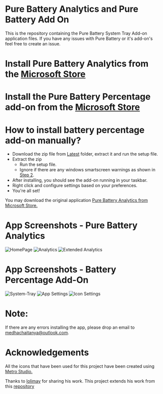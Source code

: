 # Pure Battery Analytics and Pure Battery Add On 
This is the repository containing the Pure Battery System Tray Add-on application files. 
If you have any issues with Pure Battery or it's add-on's feel free to create an issue. 

# Install Pure Battery Analytics from the [Microsoft Store](https://apps.microsoft.com/store/detail/pure-battery-analytics/9NBLGGH4X4K3?hl=en-us&gl=us)

# Install the Pure Battery Percentage add-on from the [Microsoft Store](https://www.microsoft.com/store/productId/9N3HDTNCF6Z8)

# How to install battery percentage add-on manually?

* Download the zip file from [Latest](https://github.com/medhachaitanya/PureBatteryAddOnSetup/tree/master/Latest) folder, extract it and run the setup file.  
* Extract the zip
  * Run the setup file.
  * Ignore if there are any windows smartscreen warnings as shown in [Step 2](https://github.com/medhachaitanya/PureBatteryAddOnSetup/blob/master/Step%202_%20Very%20Imp%20-%20Read%20and%20Understand.png).
* After installing, you should see the add-on running in your taskbar.
* Right click and configure settings based on your preferences.
* You're all set!


You may download the original application [Pure Battery Analytics from Microsoft Store.](https://www.microsoft.com/en-us/p/pure-battery-analytics/9nblggh4x4k3?activetab=pivot:overviewtab)
# App Screenshots - Pure Battery Analytics
![HomePage](https://github.com/medhachaitanya/PureBatteryAddOnSetup/blob/master/Screenshots/Screenshot%202023-06-01%20172825.png)
![Analytics](https://github.com/medhachaitanya/PureBatteryAddOnSetup/blob/master/Screenshots/Screenshot%202023-06-01%20172930.png)
![Extended Analytics](https://github.com/medhachaitanya/PureBatteryAddOnSetup/blob/master/Screenshots/Screenshot%202023-06-01%20173519.png)

# App Screenshots - Battery Percentage Add-On
![System-Tray](https://github.com/medhachaitanya/PureBatteryAddOnSetup/blob/master/Screenshots/Screenshot%202023-05-11%20231018.png)
![App Settings](https://github.com/medhachaitanya/PureBatteryAddOnSetup/blob/master/Screenshots/Screenshot%202023-06-01%20170515.png)
![Icon Settings](https://github.com/medhachaitanya/PureBatteryAddOnSetup/blob/master/Screenshots/Screenshot%202023-06-01%20170547.png)

# Note:
If there are any errors installing the app, please drop an email to medhachaitanya@outlook.com.

# Acknowledgements
All the icons that have been used for this project have been created using [Metro Studio.](https://www.syncfusion.com/downloads/metrostudio)


Thanks to [lolimay](https://github.com/lolimay) for sharing his work.
This project extends his work from this [repository](https://github.com/lolimay/PercentageBatteryIcon)

